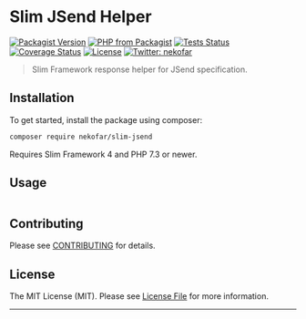 # Slim JSend Helper

[![Packagist Version][icon-packagist]][link-packagist]
[![PHP from Packagist][icon-php-version]][link-packagist]
[![Tests Status][icon-workflow]][link-workflow]
[![Coverage Status][icon-coverage]][link-coverage]
[![License][icon-license]][link-license]
[![Twitter: nekofar][icon-twitter]][link-twitter]

> Slim Framework response helper for JSend specification.

## Installation

To get started, install the package using composer:

```bash
composer require nekofar/slim-jsend
```

Requires Slim Framework 4 and PHP 7.3 or newer.

## Usage

```php

```

## Contributing

Please see [CONTRIBUTING](CONTRIBUTING.md) for details.

## License

The MIT License (MIT). Please see [License File](LICENSE) for more information.

---
[icon-packagist]: https://img.shields.io/packagist/v/nekofar/slim-jsend.svg
[icon-php-version]: https://img.shields.io/packagist/php-v/nekofar/slim-jsend.svg
[icon-twitter]: https://img.shields.io/twitter/follow/nekofar.svg?style=flat
[icon-coverage]: https://codecov.io/gh/nekofar/slim-jsend/graph/badge.svg
[icon-license]: https://img.shields.io/github/license/nekofar/slim-jsend.svg
[icon-workflow]: https://img.shields.io/github/workflow/status/nekofar/slim-jsend/Tests

[link-packagist]: https://packagist.org/packages/nekofar/slim-jsend
[link-twitter]: https://twitter.com/nekofar
[link-coverage]: https://codecov.io/gh/nekofar/slim-jsend
[link-license]: https://github.com/nekofar/slim-jsend/blob/master/LICENSE.md
[link-workflow]: https://github.com/nekofar/slim-jsend/actions/workflows/tests.yml
